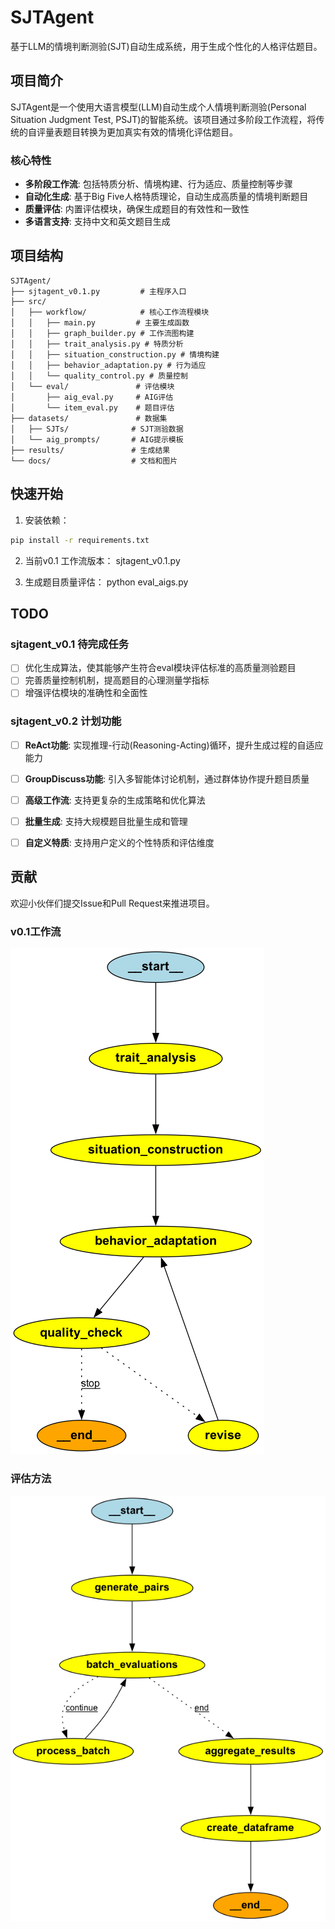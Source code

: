 # SJTAgent

基于LLM的情境判断测验(SJT)自动生成系统，用于生成个性化的人格评估题目。

## 项目简介

SJTAgent是一个使用大语言模型(LLM)自动生成个人情境判断测验(Personal Situation Judgment Test, PSJT)的智能系统。该项目通过多阶段工作流程，将传统的自评量表题目转换为更加真实有效的情境化评估题目。

### 核心特性

- **多阶段工作流**: 包括特质分析、情境构建、行为适应、质量控制等步骤
- **自动化生成**: 基于Big Five人格特质理论，自动生成高质量的情境判断题目
- **质量评估**: 内置评估模块，确保生成题目的有效性和一致性
- **多语言支持**: 支持中文和英文题目生成


## 项目结构

```
SJTAgent/
├── sjtagent_v0.1.py         # 主程序入口
├── src/
│   ├── workflow/            # 核心工作流程模块
│   │   ├── main.py         # 主要生成函数
│   │   ├── graph_builder.py # 工作流图构建
│   │   ├── trait_analysis.py # 特质分析
│   │   ├── situation_construction.py # 情境构建
│   │   ├── behavior_adaptation.py # 行为适应
│   │   └── quality_control.py # 质量控制
│   └── eval/               # 评估模块
│       ├── aig_eval.py     # AIG评估
│       └── item_eval.py    # 题目评估
├── datasets/               # 数据集
│   ├── SJTs/              # SJT测验数据
│   └── aig_prompts/       # AIG提示模板
├── results/               # 生成结果
└── docs/                  # 文档和图片
```

## 快速开始

1. 安装依赖：
```bash
pip install -r requirements.txt
```

2. 当前v0.1 工作流版本：
sjtagent_v0.1.py


3. 生成题目质量评估：
python eval_aigs.py

## TODO

### sjtagent_v0.1 待完成任务
- [ ] 优化生成算法，使其能够产生符合eval模块评估标准的高质量测验题目
- [ ] 完善质量控制机制，提高题目的心理测量学指标
- [ ] 增强评估模块的准确性和全面性

### sjtagent_v0.2 计划功能
- [ ] **ReAct功能**: 实现推理-行动(Reasoning-Acting)循环，提升生成过程的自适应能力
- [ ] **GroupDiscuss功能**: 引入多智能体讨论机制，通过群体协作提升题目质量
- [ ] **高级工作流**: 支持更复杂的生成策略和优化算法
- [ ] **批量生成**: 支持大规模题目批量生成和管理
- [ ] **自定义特质**: 支持用户定义的个性特质和评估维度


## 贡献

欢迎小伙伴们提交Issue和Pull Request来推进项目。

### v0.1工作流

![工作流程](docs/workflow.png)

### 评估方法

![评估方法](docs/item_eval.png)